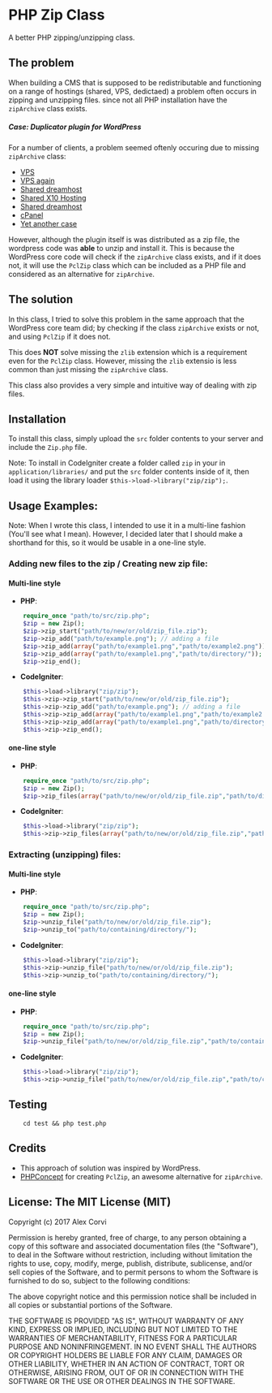 # PHP Zip Class
A better PHP zipping/unzipping class.

## The problem
When building a CMS that is supposed to be redistributable and functioning on a range of hostings (shared, VPS, dedictaed) a problem often occurs in zipping and unzipping files. since not all PHP installation have the `zipArchive` class exists.

##### Case: Duplicator plugin for WordPress
For a number of clients, a problem seemed oftenly occuring due to missing `zipArchive` class:
    
- [VPS](https://wordpress.org/support/topic/plugin-duplicator-no-zip-archive-enabled-on-vps-what-next)
- [VPS again](https://wordpress.org/support/topic/plugin-duplicator-ziparchive-extension-required-for-compression)
- [Shared dreamhost](https://wordpress.org/support/topic/dreamhost-duplicator-and-ziparchive)
- [Shared X10 Hosting](https://x10hosting.com/community/threads/zip-extension-how-to-turn-on-please-help.193531/)
- [Shared dreamhost](https://discussion.dreamhost.com/thread-136038.html)
- [cPanel](https://forums.cpanel.net/threads/installing-activating-php-ziparchive-module.470511/)
- [Yet another case](http://codecharismatic.com/the-stupid-zip-archive-and-wordpress-duplicator-issue/)

However, although the plugin itself is was distributed as a zip file, the wordpress code was **able** to unzip and install it. This is because the WordPress core code will check if the `zipArchive` class exists, and if it does not, it will use the `PclZip` class which can be included as a PHP file and considered as an alternative for `zipArchive`.

## The solution

In this class, I tried to solve this problem in the same approach that the WordPress core team did; by checking if the class `zipArchive` exists or not, and using `PclZip` if it does not.

This does **NOT** solve missing the `zlib` extension which  is a requirement even for the `PclZip` class. However, missing the `zlib` extensio is less common than just missing the `zipArchive` class.

This class also provides a very simple and intuitive way of dealing with zip files.

## Installation

To install this class, simply upload the `src` folder contents to your server and include the `Zip.php` file.

Note: To install in CodeIgniter create a folder called `zip` in your in `application/libraries/` and put the `src` folder contents inside of it, then load it using the library loader `$this->load->library("zip/zip");`.

## Usage Examples:

Note: When I wrote this class, I intended to use it in a multi-line fashion (You'll see what I mean). However, I decided later that I should make a shorthand for this, so it would be usable in a one-line style.

### Adding new files to the zip / Creating new zip file:
#### Multi-line style
- **PHP**: 
```php
    require_once "path/to/src/zip.php";
    $zip = new Zip();
    $zip->zip_start("path/to/new/or/old/zip_file.zip");
    $zip->zip_add("path/to/example.png"); // adding a file
    $zip->zip_add(array("path/to/example1.png","path/to/example2.png")); // adding two files as an array
    $zip->zip_add(array("path/to/example1.png","path/to/directory/")); // adding one file and one directory
    $zip->zip_end();
```
- **CodeIgniter**:
```php
	$this->load->library("zip/zip");
    $this->zip->zip_start("path/to/new/or/old/zip_file.zip");
    $this->zip->zip_add("path/to/example.png"); // adding a file
    $this->zip->zip_add(array("path/to/example1.png","path/to/example2.png")); // adding two files as an array
    $this->zip->zip_add(array("path/to/example1.png","path/to/directory/")); // adding one file and one directory
    $this->zip->zip_end();
```

#### one-line style
- **PHP**: 
```php
    require_once "path/to/src/zip.php";
    $zip = new Zip();
    $zip->zip_files(array("path/to/new/or/old/zip_file.zip","path/to/directory/"),"path/to/zip/file.zip");
```
- **CodeIgniter**:
```php
	$this->load->library("zip/zip");
    $this->zip->zip_files(array("path/to/new/or/old/zip_file.zip","path/to/directory/"),"path/to/zip/file.zip");
```

### Extracting (unzipping) files:
#### Multi-line style
- **PHP**: 
```php
    require_once "path/to/src/zip.php";
    $zip = new Zip();
    $zip->unzip_file("path/to/new/or/old/zip_file.zip");
    $zip->unzip_to("path/to/containing/directory/");
```
- **CodeIgniter**:
```php
	$this->load->library("zip/zip");
    $this->zip->unzip_file("path/to/new/or/old/zip_file.zip");
    $this->zip->unzip_to("path/to/containing/directory/");
```

#### one-line style
- **PHP**: 
```php
    require_once "path/to/src/zip.php";
    $zip = new Zip();
    $zip->unzip_file("path/to/new/or/old/zip_file.zip","path/to/containing/directory/");
```
- **CodeIgniter**:
```php
	$this->load->library("zip/zip");
    $this->zip->unzip_file("path/to/new/or/old/zip_file.zip","path/to/containing/directory/");
```

## Testing
```
    cd test && php test.php
```

## Credits
* This approach of solution was inspired by WordPress.
* [PHPConcept](http://www.phpconcept.net/pclzip) for creating `PclZip`, an awesome alternative for `zipArchive`.

## License: The MIT License (MIT)

Copyright (c) 2017 Alex Corvi

Permission is hereby granted, free of charge, to any person obtaining a copy
of this software and associated documentation files (the "Software"), to deal
in the Software without restriction, including without limitation the rights
to use, copy, modify, merge, publish, distribute, sublicense, and/or sell
copies of the Software, and to permit persons to whom the Software is
furnished to do so, subject to the following conditions:

The above copyright notice and this permission notice shall be included in all
copies or substantial portions of the Software.

THE SOFTWARE IS PROVIDED "AS IS", WITHOUT WARRANTY OF ANY KIND, EXPRESS OR
IMPLIED, INCLUDING BUT NOT LIMITED TO THE WARRANTIES OF MERCHANTABILITY,
FITNESS FOR A PARTICULAR PURPOSE AND NONINFRINGEMENT. IN NO EVENT SHALL THE
AUTHORS OR COPYRIGHT HOLDERS BE LIABLE FOR ANY CLAIM, DAMAGES OR OTHER
LIABILITY, WHETHER IN AN ACTION OF CONTRACT, TORT OR OTHERWISE, ARISING FROM,
OUT OF OR IN CONNECTION WITH THE SOFTWARE OR THE USE OR OTHER DEALINGS IN THE
SOFTWARE.

